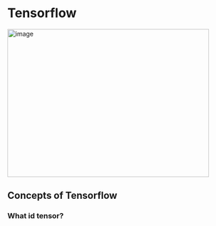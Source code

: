 # Tensorflow
<img width="452" height="332" alt="image" src="https://github.com/user-attachments/assets/f6b86447-1da2-442a-9acd-cadd2d3ef230" />

## Concepts of Tensorflow
### What id tensor?

